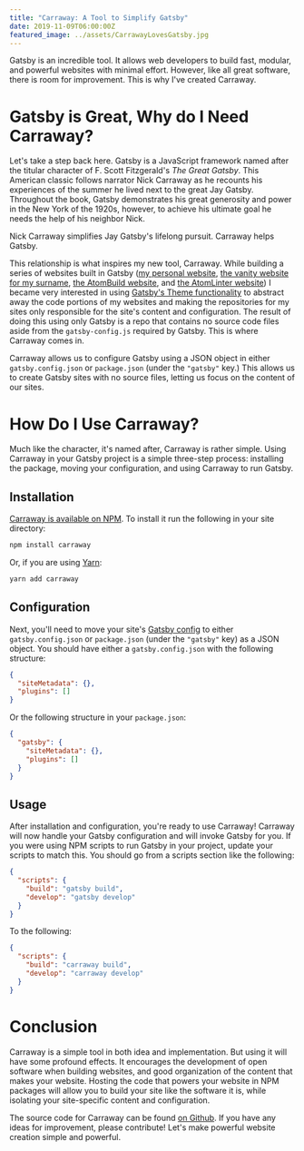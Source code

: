 ```yaml
---
title: "Carraway: A Tool to Simplify Gatsby"
date: 2019-11-09T06:00:00Z
featured_image: ../assets/CarrawayLovesGatsby.jpg
---
```


Gatsby is an incredible tool. It allows web developers to build fast, modular, and powerful websites with minimal effort. However, like all great software, there is room for improvement. This is why I've created Carraway.

# Gatsby is Great, Why do I Need Carraway?

Let's take a step back here. Gatsby is a JavaScript framework named after the titular character of F. Scott Fitzgerald's _The Great Gatsby_. This American classic follows narrator Nick Carraway as he recounts his experiences of the summer he lived next to the great Jay Gatsby. Throughout the book, Gatsby demonstrates his great generosity and power in the New York of the 1920s, however, to achieve his ultimate goal he needs the help of his neighbor Nick.

Nick Carraway simplifies Jay Gatsby's lifelong pursuit. Carraway helps Gatsby.

This relationship is what inspires my new tool, Carraway. While building a series of websites built in Gatsby ([my personal website](https://github.com/keplersj/website), [the vanity website for my surname](https://github.com/keplersj/surname-site), [the AtomBuild website](https://github.com/AtomBuild/atombuild.github.io), and [the AtomLinter website](https://github.com/AtomLinter/atomlinter.github.io)) I became very interested in using [Gatsby's Theme functionality](https://www.gatsbyjs.org/docs/themes/) to abstract away the code portions of my websites and making the repositories for my sites only responsible for the site's content and configuration. The result of doing this using only Gatsby is a repo that contains no source code files aside from the `gatsby-config.js` required by Gatsby. This is where Carraway comes in.

Carraway allows us to configure Gatsby using a JSON object in either `gatsby.config.json` or `package.json` (under the `"gatsby"` key.) This allows us to create Gatsby sites with no source files, letting us focus on the content of our sites.

# How Do I Use Carraway?

Much like the character, it's named after, Carraway is rather simple. Using Carraway in your Gatsby project is a simple three-step process: installing the package, moving your configuration, and using Carraway to run Gatsby.

## Installation

[Carraway is available on NPM](https://www.npmjs.com/package/carraway). To install it run the following in your site directory:

```bash
npm install carraway
```

Or, if you are using [Yarn](https://yarnpkg.com/):

```bash
yarn add carraway
```

## Configuration

Next, you'll need to move your site's [Gatsby config](https://www.gatsbyjs.org/docs/gatsby-config/) to either `gatsby.config.json` or `package.json` (under the `"gatsby"` key) as a JSON object. You should have either a `gatsby.config.json` with the following structure:

```json
{
  "siteMetadata": {},
  "plugins": []
}
```

Or the following structure in your `package.json`:

```json
{
  "gatsby": {
    "siteMetadata": {},
    "plugins": []
  }
}
```

## Usage

After installation and configuration, you're ready to use Carraway! Carraway will now handle your Gatsby configuration and will invoke Gatsby for you. If you were using NPM scripts to run Gatsby in your project, update your scripts to match this. You should go from a scripts section like the following:

```json
{
  "scripts": {
    "build": "gatsby build",
    "develop": "gatsby develop"
  }
}
```

To the following:

```json
{
  "scripts": {
    "build": "carraway build",
    "develop": "carraway develop"
  }
}
```

# Conclusion

Carraway is a simple tool in both idea and implementation. But using it will have some profound effects. It encourages the development of open software when building websites, and good organization of the content that makes your website. Hosting the code that powers your website in NPM packages will allow you to build your site like the software it is, while isolating your site-specific content and configuration.

The source code for Carraway can be found [on Github](https://github.com/keplersj/carraway). If you have any ideas for improvement, please contribute! Let's make powerful website creation simple and powerful.

